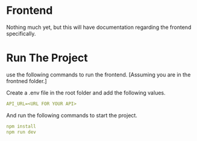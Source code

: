 # Frontend

Nothing much yet, but this will have documentation regarding the frontend specifically.

# Run The Project

use the following commands to run the frontend. [Assuming you are in the frontned folder.]


Create a .env file in the root folder and add the following values.
```yml
API_URL=<URL FOR YOUR API>
```

And run the following commands to start the project.

```yml
npm install
npm run dev
```